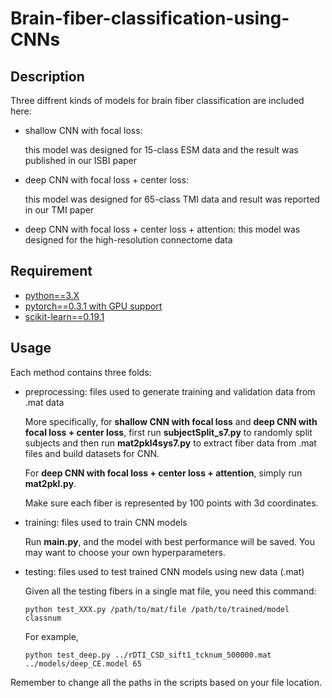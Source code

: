 # Brain-fiber-classification-using-CNNs

## Description
Three diffrent kinds of models for brain fiber classification are included here:

- shallow CNN with focal loss: 

  this model was designed for 15-class ESM data and the result was published in our ISBI paper

- deep CNN with focal loss + center loss:

  this model was designed for 65-class TMI data and result was reported in our TMI paper

- deep CNN with focal loss + center loss + attention:
  this model was designed for the high-resolution connectome data
 
## Requirement
- [python==3.X](https://www.anaconda.com/download/)
- [pytorch==0.3.1 with GPU support](http://pytorch.org/)
- [scikit-learn==0.19.1](http://scikit-learn.org/)
## Usage
Each method contains three folds: 

- preprocessing: files used to generate training and validation data from .mat data

  More specifically, for **shallow CNN with focal loss** and **deep CNN with focal loss + center loss**, first run **subjectSplit_s7.py** to randomly split subjects and then run **mat2pkl4sys7.py** to extract fiber data from .mat files and build datasets for CNN.
  
  For **deep CNN with focal loss + center loss + attention**, simply run **mat2pkl.py**.
  
  Make sure each fiber is represented by 100 points with 3d coordinates.

- training: files used to train CNN models 

  Run **main.py**, and the model with best performance will be saved. You may want to choose your own hyperparameters.

- testing: files used to test trained CNN models using new data (.mat)

  Given all the testing fibers in a single mat file, you need this command:
  ```
  python test_XXX.py /path/to/mat/file /path/to/trained/model classnum
  ```
  
  For example, 
  ```
  python test_deep.py ../rDTI_CSD_sift1_tcknum_500000.mat ../models/deep_CE.model 65
  ```
Remember to change all the paths in the scripts based on your file location.



